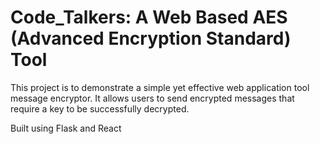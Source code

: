 # Code_Talkers: A Web Based AES (Advanced Encryption Standard) Tool

This project is to demonstrate a simple yet effective web application tool message encryptor. It allows users to send encrypted messages that require a key to be successfully decrypted.

Built using Flask and React
